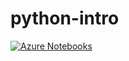 # python-intro
[![Azure Notebooks](https://notebooks.azure.com/launch.png)](https://notebooks.azure.com/kelvt/libraries/intro-python)
